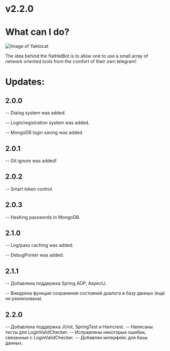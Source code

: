 # v2.2.0
# What can I do?
![Image of Yaktocat](https://media.discordapp.net/attachments/665150642700156951/763855369645850625/sombrero-02.png)

The idea behind the flatHatBot is to allow one to use a small array of network oriented tools from the comfort of their own telegram!

# Updates:
## 2.0.0
-- Dialog system was added.

-- Login/registration system was added.

-- MongoDB login saving was added.

## 2.0.1
-- Git ignore was added!

## 2.0.2
-- Smart token control.

## 2.0.3
-- Hashing passwords in MongoDB.

## 2.1.0
-- Log/pass caching was added.

-- DebugPrinter was added.

## 2.1.1
-- Добавлена поддержка Spring AOP, AspectJ.

-- Внедрена функция сохранения состояний диалога в базу данных (ещё не реализована).

## 2.2.0
-- Добавлена поддержка JUnit, SpringTest и Hamcrest.
-- Написаны тесты для LoginValidChecker.
-- Исправлены некоторые ошибки, связанные с LoginValidChecker.
-- Добавлен интерфейс для базы данных.
